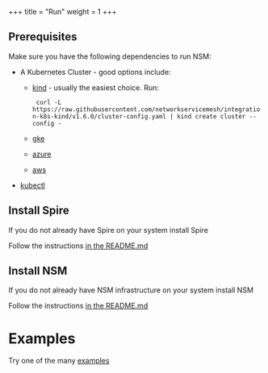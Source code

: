 +++
title = "Run"
weight = 1
+++
## Prerequisites
Make sure you have the following dependencies to run NSM:

* A Kubernetes Cluster - good options include:
  * [kind](https://kind.sigs.k8s.io/) - usually the easiest choice.  Run:
    
    ``` curl -L https://raw.githubusercontent.com/networkservicemesh/integration-k8s-kind/v1.6.0/cluster-config.yaml | kind create cluster --config -```

  * [gke](https://github.com/networkservicemesh/integration-k8s-gke/blob/v1.6.0/README.md)
  * [azure](https://github.com/networkservicemesh/integration-k8s-aks/blob/v1.6.0/README.md)
  * [aws](https://github.com/networkservicemesh/integration-k8s-aws/blob/v1.6.0/README.md)
* [kubectl](https://kubernetes.io/docs/tasks/tools/install-kubectl/)

## Install Spire
If you do not already have Spire on your system install Spire

Follow the instructions [in the README.md](https://github.com/networkservicemesh/deployments-k8s/blob/v1.6.0/examples/spire/README.md)

## Install NSM
If you do not already have NSM infrastructure on your system install NSM

Follow the instructions [in the README.md](https://github.com/networkservicemesh/deployments-k8s/blob/v1.6.0/examples/basic/README.md)


# Examples

Try one of the many [examples](https://github.com/networkservicemesh/deployments-k8s/blob/release/v1.6.0/README.md)
